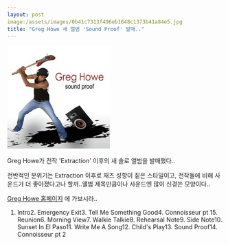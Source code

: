 ```yaml
---
layout: post
image:/assets/images/0b41c7313f496eb1648c1373b41a84e5.jpg
title: "Greg Howe 새 앨범 'Sound Proof' 발매.."
---
```


![image](/assets/images/0b41c7313f496eb1648c1373b41a84e5.jpg)

Greg Howe가 전작 'Extraction' 이후의 새 솔로 앨범을 발매했다..

전반적인 분위기는 Extraction 이후로 재즈 성향이 짙은 스타일이고, 전작들에 비해 사운드가 더 좋아졌다고나 할까..앨범 제목만큼이나 사운드엔 많이 신경쓴 모양이다..

[Greg Howe 홈페이지](http://www.greghowe.com)
에 가보시라..

1. Intro2. Emergency Exit3. Tell Me Something Good4. Connoisseur pt 15. Reunion6. Morning View7. Walkie Talkie8. Rehearsal Note9. Side Note10. Sunset In El Paso11. Write Me A Song12. Child's Play13. Sound Proof14. Connoisseur pt 2


